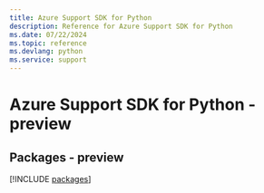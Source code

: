 ```yaml
---
title: Azure Support SDK for Python
description: Reference for Azure Support SDK for Python
ms.date: 07/22/2024
ms.topic: reference
ms.devlang: python
ms.service: support
---
```

# Azure Support SDK for Python - preview
## Packages - preview
[!INCLUDE [packages](support-index.md)]